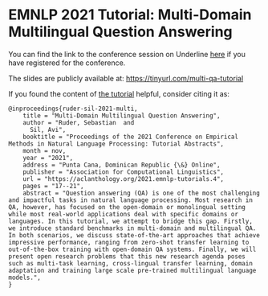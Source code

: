 # EMNLP 2021 Tutorial: Multi-Domain Multilingual Question Answering

You can find the link to the conference session on Underline [here](https://underline.io/events/192/sessions?eventSessionId=7844) if you have registered for the conference.

The slides are publicly available at: https://tinyurl.com/multi-qa-tutorial

If you found the content of [the tutorial](https://aclanthology.org/2021.emnlp-tutorials.4/) helpful, consider citing it as:

```
@inproceedings{ruder-sil-2021-multi,
    title = "Multi-Domain Multilingual Question Answering",
    author = "Ruder, Sebastian  and
      Sil, Avi",
    booktitle = "Proceedings of the 2021 Conference on Empirical Methods in Natural Language Processing: Tutorial Abstracts",
    month = nov,
    year = "2021",
    address = "Punta Cana, Dominican Republic {\&} Online",
    publisher = "Association for Computational Linguistics",
    url = "https://aclanthology.org/2021.emnlp-tutorials.4",
    pages = "17--21",
    abstract = "Question answering (QA) is one of the most challenging and impactful tasks in natural language processing. Most research in QA, however, has focused on the open-domain or monolingual setting while most real-world applications deal with specific domains or languages. In this tutorial, we attempt to bridge this gap. Firstly, we introduce standard benchmarks in multi-domain and multilingual QA. In both scenarios, we discuss state-of-the-art approaches that achieve impressive performance, ranging from zero-shot transfer learning to out-of-the-box training with open-domain QA systems. Finally, we will present open research problems that this new research agenda poses such as multi-task learning, cross-lingual transfer learning, domain adaptation and training large scale pre-trained multilingual language models.",
}
```
